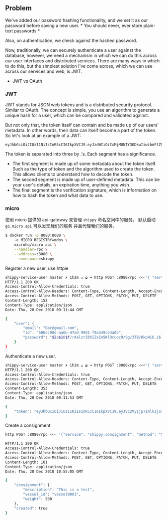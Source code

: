 ## Problem

We've added our password hashing functionality, and we set it as our password before saving
a new user. * You should never, ever store plain-text passwords *

Also, on authentication, we check against the hashed password.

Now, traditionally, we can securely authenticate a user against the database, however, we need
a mechanism in which we can do this across our user interfaces and distributed services. There
are many ways in which to do this, but the simplest solution I've come across, which we can use
across our services and web, is JWT.

- JWT vs OAuth

### JWT
JWT stands for JSON web tokens and is a distributed security protocol. Similar to OAuth.
The concept is simple, you use an algorithm to generate a unique hash for a user, 
which can be compared and validated against.

But not only that, the token itself can contain and be made up of our users' metadata.
In other words, their data can itself become a part of the token. So let's look at an example
of a JWT:

```
eyJhbGciOiJIUzI1NiIsInR5cCI6IkpXVCJ9.eyJzdWIiOiIxMjM0NTY3ODkwIiwibmFtZSI6IkpvaG4gRG9lIiwiYWRtaW4iOnRydWV9.TJVA95OrM7E2cBab30RMHrHDcEfxjoYZgeFONFh7HgQ
```

The token is separated into three by .'s. Each segment has a significance. 

- The first segment is made up of some metadata about the token itself. Such as the type of token and the algorithm used to create the token. This allows clients to understand how to decode the token. 
- The second segment is made up of user-defined metadata. This can be your user's details, an expiration time, anything you wish. 
- The final segment is the verification signature, which is information on how to hash the token and what data to use.


### micro

使用 micro 提供的 api-gateway 来管理 `shippy` 命名空间中的服务。 默认启动 `go.micro.api` 可以发现我们的服务
并且代理我们的服务。

```bash
$ docker run -p 8080:8080 \ 
    -e MICRO_REGISTRY=mdns \
    microhq/micro api \
    --handler=rpc \
    --address=:8080 \
    --namespace=shippy
```

Register a new user, use httpie
```bash
shippy-service-user master ✗ 1h2m △ ◒ ➜ http POST :8080/rpc <<<'{ "service": "shippy.auth", "method": "Auth.Create", "request":  { "email": "Bar@gmail.com", "password": "Foo" } }'
HTTP/1.1 200 OK
Access-Control-Allow-Credentials: true
Access-Control-Allow-Headers: Content-Type, Content-Length, Accept-Encoding, X-CSRF-Token, Authorization
Access-Control-Allow-Methods: POST, GET, OPTIONS, PATCH, PUT, DELETE
Content-Length: 152
Content-Type: application/json
Date: Thu, 20 Dec 2018 09:11:44 GMT

{
    "user": {
        "email": "Bar@gmail.com",
        "id": "606ec98d-aa6b-47ad-99d1-f9ab49cb4a0b",
        "password": "$2a$10$f/rAalzrZ0hIZxEn5KlRcuoz9/9g/3TB/8kpHiO.i6.mMMPINNQDK"
    }
}
```

Authenticate a new user.

```bash
shippy-service-user master ✗ 1h2m △ ◒ ➜ http POST :8080/rpc <<<'{ "service": "shippy.auth", "method": "Auth.Auth", "request":  { "email": "Bar@gmail.com", "password": "Foo" } }'
HTTP/1.1 200 OK
Access-Control-Allow-Credentials: true
Access-Control-Allow-Headers: Content-Type, Content-Length, Accept-Encoding, X-CSRF-Token, Authorization
Access-Control-Allow-Methods: POST, GET, OPTIONS, PATCH, PUT, DELETE
Content-Length: 353
Content-Type: application/json
Date: Thu, 20 Dec 2018 09:11:53 GMT

{
    "token": "eyJhbGciOiJIUzI1NiIsInR5cCI6IkpXVCJ9.eyJVc2VyIjp7ImlkIjoiNjA2ZWM5OGQtYWE2Yi00N2FkLTk5ZDEtZjlhYjQ5Y2I0YTBiIiwiZW1haWwiOiJCYXJAZ21haWwuY29tIiwicGFzc3dvcmQiOiIkMmEkMTAkZi9yQWFsenJaMGhJWnhFbjVLbFJjdW96OS85Zy8zVEIvOGtwSGlPLmk2Lm1NTVBJTk5RREsifSwiZXhwIjoxNTQ1NTU2MzEzLCJpc3MiOiJnby5taWNyby5zcnYudXNlciJ9.FpxJ-8N6EURmv3eVHN1ADpeVzHrxowO_si87aOBgOnY"
}
```

Create a consignment
```bash
http POST :8080/rpc <<< '{"service": "shippy.consignment", "method": "ShippingService.CreateConsignment", "request": {"description": "This is a test", "weight": 500, "containers": [] } }'

HTTP/1.1 200 OK
Access-Control-Allow-Credentials: true
Access-Control-Allow-Headers: Content-Type, Content-Length, Accept-Encoding, X-CSRF-Token, Authorization
Access-Control-Allow-Methods: POST, GET, OPTIONS, PATCH, PUT, DELETE
Content-Length: 101
Content-Type: application/json
Date: Thu, 20 Dec 2018 10:55:05 GMT

{
    "consignment": {
        "description": "This is a test",
        "vessel_id": "vessel0001",
        "weight": 500
    },
    "created": true
}
```
